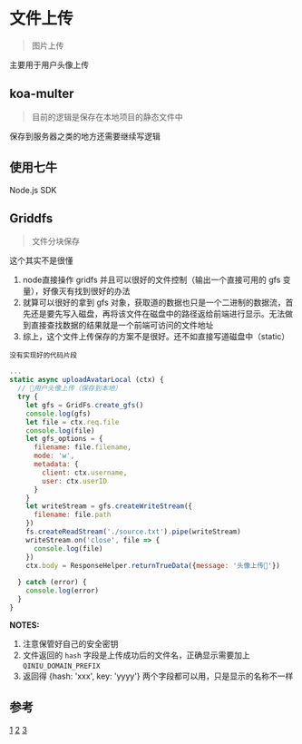 # 文件上传

> 图片上传

主要用于用户头像上传

## koa-multer

> 目前的逻辑是保存在本地项目的静态文件中

保存到服务器之类的地方还需要继续写逻辑

## 使用七牛

  Node.js SDK

## Griddfs

> 文件分块保存

这个其实不是很懂
1. node直接操作 gridfs 并且可以很好的文件控制（输出一个直接可用的 gfs 变量），好像灭有找到很好的办法
2. 就算可以很好的拿到 gfs 对象，获取道的数据也只是一个二进制的数据流，首先还是要先写入磁盘，再将该文件在磁盘中的路径返给前端进行显示。无法做到直接查找数据的结果就是一个前端可访问的文件地址
3. 综上，这个文件上传保存的方案不是很好。还不如直接写道磁盘中（static）

`没有实现好的代码片段`

```js
...
static async uploadAvatarLocal (ctx) {
  // 🎈用户头像上传（保存到本地）
  try {
    let gfs = GridFs.create_gfs()
    console.log(gfs)
    let file = ctx.req.file
    console.log(file)
    let gfs_options = {
      filename: file.filename,
      mode: 'w',
      metadata: {
        client: ctx.username,
        user: ctx.userID
      }
    }
    let writeStream = gfs.createWriteStream({
      filename: file.path
    })
    fs.createReadStream('./source.txt').pipe(writeStream)
    writeStream.on('close', file => {
      console.log(file)
    })
    ctx.body = ResponseHelper.returnTrueData({message: '头像上传🤵'})
    
  } catch (error) {
    console.log(error)
  }
}
```

**NOTES:**

1. 注意保管好自己的安全密钥
2. 文件返回的 `hash` 字段是上传成功后的文件名，正确显示需要加上 `QINIU_DOMAIN_PREFIX`
3. 返回得 {hash: 'xxx', key: 'yyyy'} 两个字段都可以用，只是显示的名称不一样

## 参考

[1](http://www.jb51.net/article/119967.htm)
[2](https://developer.qiniu.com/kodo/sdk/1289/nodejs)
[3](https://blog.csdn.net/ziwoods/article/details/72822730)
